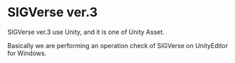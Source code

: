 # SIGVerse ver.3

SIGVerse ver.3 use Unity, and it is one of Unity Asset.

Basically we are performing an operation check of SIGVerse on UnityEditor for Windows.


